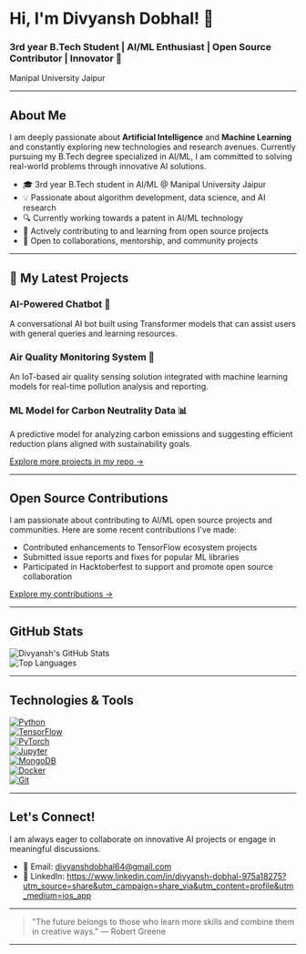 # Hi, I'm Divyansh Dobhal! 👋

### 3rd year B.Tech Student | AI/ML Enthusiast | Open Source Contributor | Innovator 🚀  
Manipal University Jaipur

---

## About Me
I am deeply passionate about **Artificial Intelligence** and **Machine Learning** and constantly exploring new technologies and research avenues. Currently pursuing my B.Tech degree specialized in AI/ML, I am committed to solving real-world problems through innovative AI solutions. 

- 🎓 3rd year B.Tech student in AI/ML @ Manipal University Jaipur  
- 💡 Passionate about algorithm development, data science, and AI research  
- 🔍 Currently working towards a patent in AI/ML technology  
- 🌱 Actively contributing to and learning from open source projects  
- 🤝 Open to collaborations, mentorship, and community projects

---

## 🚀 My Latest Projects

### AI-Powered Chatbot 🤖
A conversational AI bot built using Transformer models that can assist users with general queries and learning resources.

### Air Quality Monitoring System 🌿
An IoT-based air quality sensing solution integrated with machine learning models for real-time pollution analysis and reporting.

### ML Model for Carbon Neutrality Data 📊  
A predictive model for analyzing carbon emissions and suggesting efficient reduction plans aligned with sustainability goals.

[Explore more projects in my repo →](https://github.com/your_github_username?tab=repositories)

---

## Open Source Contributions 
I am passionate about contributing to AI/ML open source projects and communities. Here are some recent contributions I've made:

- Contributed enhancements to TensorFlow ecosystem projects  
- Submitted issue reports and fixes for popular ML libraries  
- Participated in Hacktoberfest to support and promote open source collaboration  

[Explore my contributions →](https://github.com/your_github_username?tab=overview&from=2025-01-01&to=2025-12-31)

---

## GitHub Stats  

![Divyansh's GitHub Stats](https://github-readme-stats.vercel.app/api?username=your_github_username&show_icons=true&theme=vue-dark&count_private=true)  
![Top Languages](https://github-readme-stats.vercel.app/api/top-langs/?username=your_github_username&langs_count=8&theme=vue-dark)

---

## Technologies & Tools  
[![Python](https://img.shields.io/badge/-Python-3776AB?style=flat-square&logo=python&logoColor=white)](https://python.org)  
[![TensorFlow](https://img.shields.io/badge/-TensorFlow-FF6F00?style=flat-square&logo=tensorflow&logoColor=white)](https://tensorflow.org)  
[![PyTorch](https://img.shields.io/badge/-PyTorch-EE4C2C?style=flat-square&logo=pytorch&logoColor=white)](https://pytorch.org)  
[![Jupyter](https://img.shields.io/badge/-Jupyter-F37626?style=flat-square&logo=jupyter&logoColor=white)](https://jupyter.org)  
[![MongoDB](https://img.shields.io/badge/-MongoDB-47A248?style=flat-square&logo=mongodb&logoColor=white)](https://mongodb.com)  
[![Docker](https://img.shields.io/badge/-Docker-2496ED?style=flat-square&logo=docker&logoColor=white)](https://docker.com)  
[![Git](https://img.shields.io/badge/-Git-F05032?style=flat-square&logo=git&logoColor=white)](https://git-scm.com)

---

## Let's Connect!  
I am always eager to collaborate on innovative AI projects or engage in meaningful discussions.

- 📨 Email: divyanshdobhal64@gmail.com
- 🔗 LinkedIn: https://www.linkedin.com/in/divyansh-dobhal-975a18275?utm_source=share&utm_campaign=share_via&utm_content=profile&utm_medium=ios_app


---

> "The future belongs to those who learn more skills and combine them in creative ways." — Robert Greene

---

<!--
Tips:  
- Replace placeholders (your_github_username, email, LinkedIn, Twitter) with your actual info.
- Add or remove project highlights based on your priorities.
- Use dynamic stats widgets to showcase real-time GitHub data.
- Optional: Add GIFs, animations, and other visuals to make it more lively.
-->
